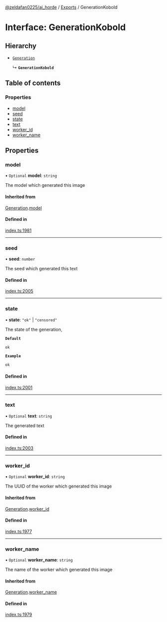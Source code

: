 [@zeldafan0225/ai_horde](../README.md) / [Exports](../modules.md) / GenerationKobold

# Interface: GenerationKobold

## Hierarchy

- [`Generation`](Generation.md)

  ↳ **`GenerationKobold`**

## Table of contents

### Properties

- [model](GenerationKobold.md#model)
- [seed](GenerationKobold.md#seed)
- [state](GenerationKobold.md#state)
- [text](GenerationKobold.md#text)
- [worker\_id](GenerationKobold.md#worker_id)
- [worker\_name](GenerationKobold.md#worker_name)

## Properties

### model

• `Optional` **model**: `string`

The model which generated this image

#### Inherited from

[Generation](Generation.md).[model](Generation.md#model)

#### Defined in

[index.ts:1981](https://github.com/ZeldaFan0225/ai_horde/blob/bd3c116/index.ts#L1981)

___

### seed

• **seed**: `number`

The seed which generated this text

#### Defined in

[index.ts:2005](https://github.com/ZeldaFan0225/ai_horde/blob/bd3c116/index.ts#L2005)

___

### state

• **state**: ``"ok"`` \| ``"censored"``

The state of the generation,

**`Default`**

```ts
ok
```

**`Example`**

```ts
ok
```

#### Defined in

[index.ts:2001](https://github.com/ZeldaFan0225/ai_horde/blob/bd3c116/index.ts#L2001)

___

### text

• `Optional` **text**: `string`

The generated text

#### Defined in

[index.ts:2003](https://github.com/ZeldaFan0225/ai_horde/blob/bd3c116/index.ts#L2003)

___

### worker\_id

• `Optional` **worker\_id**: `string`

The UUID of the worker which generated this image

#### Inherited from

[Generation](Generation.md).[worker_id](Generation.md#worker_id)

#### Defined in

[index.ts:1977](https://github.com/ZeldaFan0225/ai_horde/blob/bd3c116/index.ts#L1977)

___

### worker\_name

• `Optional` **worker\_name**: `string`

The name of the worker which generated this image

#### Inherited from

[Generation](Generation.md).[worker_name](Generation.md#worker_name)

#### Defined in

[index.ts:1979](https://github.com/ZeldaFan0225/ai_horde/blob/bd3c116/index.ts#L1979)
